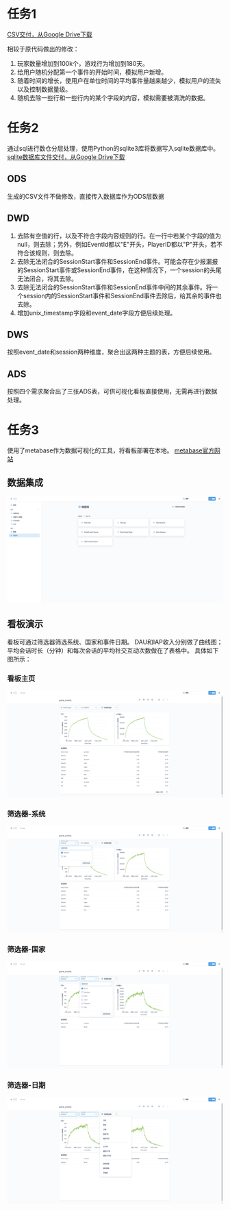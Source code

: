 # 任务1
[CSV交付，从Google Drive下载](https://drive.google.com/file/d/1Uxc784LVfjQbX87hTLfcC90_-xto80hN/view?usp=sharing)

相较于原代码做出的修改：
1. 玩家数量增加到100k个，游戏行为增加到180天。
2. 给用户随机分配第一个事件的开始时间，模拟用户新增。
3. 随着时间的增长，使用户在单位时间的平均事件量越来越少，模拟用户的流失以及控制数据量级。
4. 随机去除一些行和一些行内的某个字段的内容，模拟需要被清洗的数据。

# 任务2
通过sql进行数仓分层处理，使用Python的sqlite3库将数据写入sqlite数据库中。
[sqlite数据库文件交付，从Google Drive下载](https://drive.google.com/file/d/1EMRcCvkOqIC_aIE2EMBU65FZa-y1jxF4/view?usp=sharing)

## ODS
生成的CSV文件不做修改，直接传入数据库作为ODS层数据

## DWD
1. 去除有空值的行，以及不符合字段内容规则的行。在一行中若某个字段的值为null，则去除；另外，例如EventId都以"E"开头，PlayerID都以"P"开头，若不符合该规则，则去除。
2. 去除无法闭合的SessionStart事件和SessionEnd事件。可能会存在少报漏报的SessionStart事件或SessionEnd事件，在这种情况下，一个session的头尾无法闭合，将其去除。
3. 去除无法闭合的SessionStart事件和SessionEnd事件中间的其余事件。将一个session内的SessionStart事件和SessionEnd事件去除后，给其余的事件也去除。
4. 增加unix_timestamp字段和event_date字段方便后续处理。

## DWS
按照event_date和session两种维度，聚合出这两种主题的表，方便后续使用。

## ADS
按照四个需求聚合出了三张ADS表，可供可视化看板直接使用，无需再进行数据处理。

# 任务3
使用了metabase作为数据可视化的工具，将看板部署在本地。
[metabase官方网站](https://www.metabase.com/)

## 数据集成
![数据集成-sqlite数据源](https://raw.githubusercontent.com/gthbj/game_events/refs/heads/main/metabase_sqlite_database.jpg)

## 看板演示
看板可通过筛选器筛选系统、国家和事件日期。
DAU和IAP收入分别做了曲线图；平均会话时长（分钟）和每次会话的平均社交互动次数做在了表格中。
具体如下图所示：
### 看板主页
![看板主页](https://raw.githubusercontent.com/gthbj/game_events/refs/heads/main/metabase_dashboard.jpg)
### 筛选器-系统
![筛选器-系统](https://raw.githubusercontent.com/gthbj/game_events/refs/heads/main/device_type.jpg)
### 筛选器-国家
![筛选器-国家](https://raw.githubusercontent.com/gthbj/game_events/refs/heads/main/location.jpg)
### 筛选器-日期
![筛选器-日期](https://raw.githubusercontent.com/gthbj/game_events/refs/heads/main/date.jpg)
